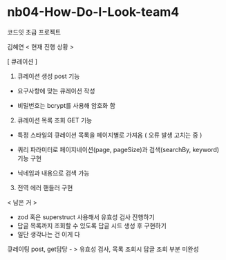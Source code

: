 # nb04-How-Do-I-Look-team4
코드잇 초급 프로젝트

김혜연 
< 현재 진행 상황 >

[ 큐레이션 ]

1. 큐레이션 생성 post 기능

- 요구사항에 맞는 큐레이션 작성

- 비밀번호는 bcrypt를 사용해 암호화 함


2. 큐레이션 목록 조회 GET 기능

- 특정 스타일의 큐레이션 목록을 페이지별로 가져옴 ( 오류 발생 고치는 중 )

- 쿼리 파라미터로 페이지네이션(page, pageSize)과 검색(searchBy, keyword) 기능 구현

- 닉네임과 내용으로 검색 가능

3. 전역 에러 핸들러 구현

< 남은 거 >
- zod 혹은 superstruct 사용해서 유효성 검사 진행하기 
- 답글 목록까지 조회할 수 있도록 답글 시드 생성 후 구현하기  
- 일단 생각나는 건 이게 다 


큐레이팅 post, get담당 - > 유효성 검사, 목록 조회시 답글 조회 부분 미완성
